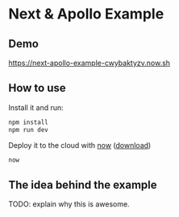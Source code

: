 # Next & Apollo Example
## Demo
https://next-apollo-example-cwybaktyzv.now.sh

## How to use
Install it and run:

```bash
npm install
npm run dev
```

Deploy it to the cloud with [now](https://zeit.co/now) ([download](https://zeit.co/download))

```bash
now
```

## The idea behind the example
TODO: explain why this is awesome.
